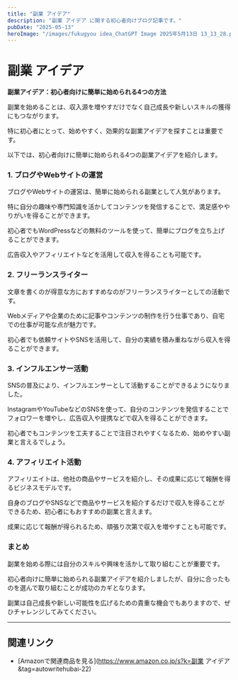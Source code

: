 ```yaml
---
title: "副業 アイデア"
description: "副業 アイデア に関する初心者向けブログ記事です。"
pubDate: "2025-05-13"
heroImage: "/images/fukugyou idea_ChatGPT Image 2025年5月13日 13_13_28.png"
---
```


# 副業 アイデア

**副業アイデア：初心者向けに簡単に始められる4つの方法**

副業を始めることは、収入源を増やすだけでなく自己成長や新しいスキルの獲得にもつながります。

特に初心者にとって、始めやすく、効果的な副業アイデアを探すことは重要です。

以下では、初心者向けに簡単に始められる4つの副業アイデアを紹介します。



### **1. ブログやWebサイトの運営**

ブログやWebサイトの運営は、簡単に始められる副業として人気があります。

特に自分の趣味や専門知識を活かしてコンテンツを発信することで、満足感ややりがいを得ることができます。

初心者でもWordPressなどの無料のツールを使って、簡単にブログを立ち上げることができます。

広告収入やアフィリエイトなどを活用して収入を得ることも可能です。



### **2. フリーランスライター**

文章を書くのが得意な方におすすめなのがフリーランスライターとしての活動です。

Webメディアや企業のために記事やコンテンツの制作を行う仕事であり、自宅での仕事が可能な点が魅力です。

初心者でも依頼サイトやSNSを活用して、自分の実績を積み重ねながら収入を得ることができます。



### **3. インフルエンサー活動**

SNSの普及により、インフルエンサーとして活動することができるようになりました。

InstagramやYouTubeなどのSNSを使って、自分のコンテンツを発信することでフォロワーを増やし、広告収入や提携などで収入を得ることができます。

初心者でもコンテンツを工夫することで注目されやすくなるため、始めやすい副業と言えるでしょう。



### **4. アフィリエイト活動**

アフィリエイトは、他社の商品やサービスを紹介し、その成果に応じて報酬を得るビジネスモデルです。

自身のブログやSNSなどで商品やサービスを紹介するだけで収入を得ることができるため、初心者にもおすすめの副業と言えます。

成果に応じて報酬が得られるため、頑張り次第で収入を増やすことも可能です。



### **まとめ**

副業を始める際には自分のスキルや興味を活かして取り組むことが重要です。

初心者向けに簡単に始められる副業アイデアを紹介しましたが、自分に合ったものを選んで取り組むことが成功のカギとなります。

副業は自己成長や新しい可能性を広げるための貴重な機会でもありますので、ぜひチャレンジしてみてください。



---

## 関連リンク

- [Amazonで関連商品を見る](https://www.amazon.co.jp/s?k=副業 アイデア&tag=autowritehubai-22)
